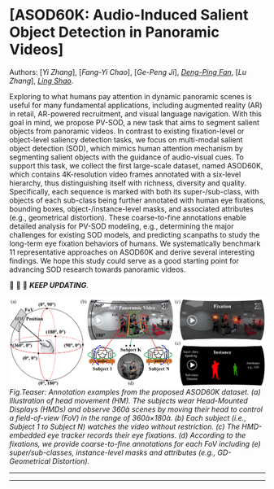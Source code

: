 # [ASOD60K: Audio-Induced Salient Object Detection in Panoramic Videos] 
Authors: [*Yi Zhang*], [*Fang-Yi Chao*], [*Ge-Peng Ji*], [*Deng-Ping Fan*](https://dpfan.net/), [*Lu Zhang*], [*Ling Shao*](https://scholar.google.com/citations?user=z84rLjoAAAAJ&hl=en).

Exploring to what humans pay attention in dynamic panoramic scenes is useful for many fundamental applications, including augmented reality (AR) in retail, AR-powered recruitment, and visual language navigation. With this goal in mind, we propose PV-SOD, a new task that aims to segment salient objects from panoramic videos. In contrast to existing fixation-level or object-level saliency detection tasks, we focus on multi-modal salient object detection (SOD), which mimics human attention mechanism by segmenting salient objects with the guidance of audio-visual cues. To support this task, we collect the first large-scale dataset, named ASOD60K, which contains 4K-resolution video frames annotated with a six-level hierarchy, thus distinguishing itself with richness, diversity and quality. Specifically, each sequence is marked with both its super-/sub-class, with objects of each sub-class being further annotated with human eye fixations, bounding boxes, object-/instance-level masks, and associated attributes (e.g., geometrical distortion). These coarse-to-fine annotations enable detailed analysis for PV-SOD modeling, e.g., determining the major challenges for existing SOD models, and predicting scanpaths to study the long-term eye fixation behaviors of humans. We systematically benchmark 11 representative approaches on ASOD60K and derive several interesting findings. We hope this study could serve as a good starting point for advancing SOD research towards panoramic videos. 

:running: :running: :running: ***KEEP UPDATING***.   
  
  

![alt text](./figures/fig_teaser.jpg)
*Fig.Teaser: Annotation examples from the proposed ASOD60K dataset. (a) Illustration of head movement (HM). The subjects wear Head-Mounted Displays (HMDs) and observe 360à scenes by moving their head to control a field-of-view (FoV) in the range of 360à×180à. (b) Each subject (i.e., Subject 1 to Subject N) watches the video without restriction. (c) The HMD-embedded eye tracker records their eye fixations. (d) According to the fixations, we provide coarse-to-fine annotations for each FoV including (e) super/sub-classes, instance-level masks and attributes (e.g., GD-Geometrical Distortion).*



------
------
